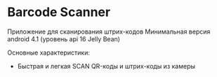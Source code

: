 # Barcode Scanner
Приложение для сканирования штрих-кодов
Минимальная версия android 4.1 (уровень api 16 Jelly Bean)

Основные характеристики:
- Быстрая и легкая SCAN QR-коды и штрих-коды из камеры
